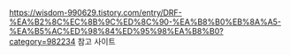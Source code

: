https://wisdom-990629.tistory.com/entry/DRF-%EA%B2%8C%EC%8B%9C%ED%8C%90-%EA%B8%B0%EB%8A%A5-%EA%B5%AC%ED%98%84%ED%95%98%EA%B8%B0?category=982234
참고 사이트
